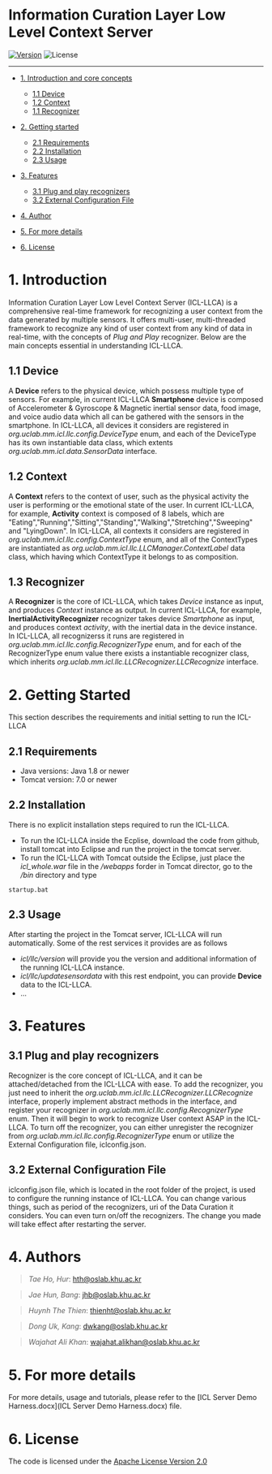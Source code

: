 # Information Curation Layer Low Level Context Server

<!-- make your own badges from here: http://shields.io/ -->
[![Version](https://img.shields.io/badge/MM__ICL__LLCA-V2.5-ff69b4.svg)](http://www.miningminds.re.kr/english/)
![License](https://img.shields.io/badge/Apache%20License%20-Version%202.0-yellowgreen.svg)


--------------------------

<!-- Update the list and the main body. -->




- [1. Introduction and core concepts](#1-introduction)
    - [1.1 Device](#11-device)
    - [1.2 Context](#12-context)
    - [1.1 Recognizer](#13-recognizer)
	
- [2. Getting started](#2-getting-started)
    - [2.1 Requirements](#21-requirements)
    - [2.2 Installation](#22-installation)
    - [2.3 Usage](#23-usage)
	
- [3. Features](#3-features)
    - [3.1 Plug and play recognizers](#31-plug-and-play-recognizers)
    - [3.2 External Configuration File](#32-external-configuration-file)
   
- [4. Author](#4-authors)

- [5. For more details](#5-for-more-details)

- [6. License](#6-license)

<!-- Main Body of the Document -->


# 1. Introduction

Information Curation Layer Low Level Context Server (ICL-LLCA) is a comprehensive real-time framework for recognizing a user context from the data generated by multiple sensors.
It offers multi-user, multi-threaded framework to recognize any kind of user context from any kind of data in real-time, with the concepts of _Plug and Play_ recognizer.
Below are the main concepts essential in understanding ICL-LLCA. 


## 1.1 Device

A **Device** refers to the physical device, which possess multiple type of sensors. For example, in current ICL-LLCA **Smartphone** device is composed of Accelerometer & Gyroscope & Magnetic inertial sensor data, food image, and  voice audio data which all can be gathered with the sensors in the smartphone. In ICL-LLCA, all devices it considers are registered in *org.uclab.mm.icl.llc.config.DeviceType* enum, and each of the DeviceType has its own instantiable data class, which extents *org.uclab.mm.icl.data.SensorData* interface.

## 1.2 Context

A **Context** refers to the context of user, such as the physical activity the user is performing or the emotional state of the user. In current ICL-LLCA, for example, **Activity** context is composed of 8 labels, which are "Eating","Running","Sitting","Standing","Walking","Stretching","Sweeping" and "LyingDown". In ICL-LLCA, all contexts it considers are registered in *org.uclab.mm.icl.llc.config.ContextType* enum, and all of the ContextTypes are instantiated as *org.uclab.mm.icl.llc.LLCManager.ContextLabel* data class, which having which ContextType it belongs to as composition.

## 1.3 Recognizer

A **Recognizer** is the core of ICL-LLCA, which takes *Device* instance as input, and produces *Context* instance as output. In current ICL-LLCA, for example, **InertialActivityRecognizer** recognizer takes device *Smartphone* as input, and produces context *activity*, with the inertial data in the device instance. In ICL-LLCA, all recognizerss it runs are registered in *org.uclab.mm.icl.llc.config.RecognizerType* enum, and for each of the RecognizerType enum value there exists a instantiable recognizer class, which inherits *org.uclab.mm.icl.llc.LLCRecognizer.LLCRecognize* interface.




# 2. Getting Started

This section describes the requirements and initial setting to run the ICL-LLCA


## 2.1 Requirements

- Java versions: Java 1.8 or newer 
- Tomcat version: 7.0 or newer

## 2.2 Installation

There is no explicit installation steps required to run the ICL-LLCA.
- To run the ICL-LLCA inside the Ecplise, download the code from github, install tomcat into Eclipse and run the project in the tomcat server.
- To run the ICL-LLCA with Tomcat outside the Eclipse, just place the *icl_whole.war* file in the */webapps* forder in Tomcat director, go to the */bin* directory and type
```
startup.bat
```


## 2.3 Usage

After starting the project in the Tomcat server, ICL-LLCA will run automatically. Some of the rest services it provides are as follows
- *icl/llc/version* will provide you the version and additional information of the running ICL-LLCA instance. 
- *icl/llc/updatesensordata* with this rest endpoint, you can provide **Device** data to the ICL-LLCA. 
- ...




# 3. Features

## 3.1 Plug and play recognizers

Recognizer is the core concept of ICL-LLCA, and it can be attached/detached from the ICL-LLCA with ease. To add the recognizer, you just need to inherit the *org.uclab.mm.icl.llc.LLCRecognizer.LLCRecognize* interface, properly implement abstract methods in the interface, and register your recognizer in *org.uclab.mm.icl.llc.config.RecognizerType* enum. Then it will begin to work to recognize User context ASAP in the ICL-LLCA. To turn off the recognizer, you can either unregister the recognizer from *org.uclab.mm.icl.llc.config.RecognizerType* enum or utilize the External Configuration file, iclconfig.json.

## 3.2 External Configuration File

iclconfig.json file, which is located in the root folder of the project, is used to configure the running instance of ICL-LLCA. You can change various things, such as period of the recognizers, uri of the Data Curation it considers. You can even turn on/off the recognizers. The change you made will take effect after restarting the server. 




# 4. Authors

>  *Tae Ho, Hur*: hth@oslab.khu.ac.kr

>  *Jae Hun, Bang*: jhb@oslab.khu.ac.kr

>  *Huynh The Thien*: thienht@oslab.khu.ac.kr

>  *Dong Uk, Kang*: dwkang@oslab.khu.ac.kr

>  *Wajahat Ali Khan*: wajahat.alikhan@oslab.khu.ac.kr




# 5. For more details

For more details, usage and tutorials, please refer to the [ICL Server Demo Harness.docx](ICL Server Demo Harness.docx) file.




# 6. License

The code is licensed under the [Apache License Version 2.0](http://www.apache.org/licenses/LICENSE-2.0)
<br>
 


